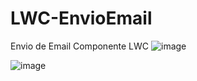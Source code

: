 # LWC-EnvioEmail

Envio de Email Componente LWC
![image](https://github.com/milena-andrade/LWC-EnvioEmail/assets/81273891/6d5aa9f7-ee2c-4a18-89c0-192b439f5822)

![image](https://github.com/milena-andrade/LWC-EnvioEmail/assets/81273891/8675741a-36ec-4b74-b717-748a40b14045)

